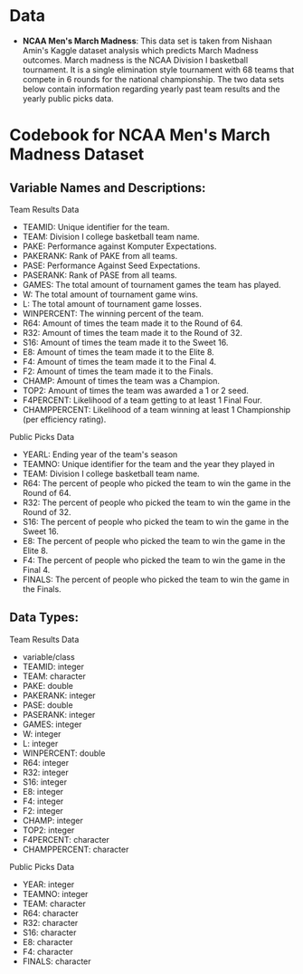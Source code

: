 # Data
-   **NCAA Men's March Madness**: This data set is taken from Nishaan Amin's Kaggle dataset analysis which
predicts March Madness outcomes. March madness is the NCAA Division I basketball tournament. It is a single
elimination style tournament with 68 teams that compete in 6 rounds for the national championship. The two
data sets below contain information regarding yearly past team results and the yearly public picks data.

# Codebook for NCAA Men's March Madness Dataset

## Variable Names and Descriptions:

Team Results Data

- TEAMID: Unique identifier for the team.
- TEAM: Division I college basketball team name.
- PAKE: Performance against Komputer Expectations.
- PAKERANK: Rank of PAKE from all teams.
- PASE: Performance Against Seed Expectations.
- PASERANK: Rank of PASE from all teams.
- GAMES: The total amount of tournament games the team has played.
- W: The total amount of tournament game wins.
- L: The total amount of tournament game losses.
- WINPERCENT: The winning percent of the team.
- R64: Amount of times the team made it to the Round of 64.
- R32: Amount of times the team made it to the Round of 32.
- S16: Amount of times the team made it to the Sweet 16.
- E8: Amount of times the team made it to the Elite 8.
- F4: Amount of times the team made it to the Final 4.
- F2: Amount of times the team made it to the Finals.
- CHAMP: Amount of times the team was a Champion.
- TOP2: Amount of times the team was awarded a 1 or 2 seed.
- F4PERCENT: Likelihood of a team getting to at least 1 Final Four.
- CHAMPPERCENT: Likelihood of a team winning at least 1 Championship (per efficiency rating).
    
    
Public Picks Data

- YEARL: Ending year of the team's season
- TEAMNO:	Unique identifier for the team and the year they played in
- TEAM: Division I college basketball team name.
- R64:	The percent of people who picked the team to win the game in the Round of 64.
- R32:	The percent of people who picked the team to win the game in the Round of 32.
- S16: The percent of people who picked the team to win the game in the Sweet 16.
- E8:	The percent of people who picked the team to win the game in the Elite 8.
- F4:	The percent of people who picked the team to win the game in the Final 4.
- FINALS:	The percent of people who picked the team to win the game in the Finals.




## Data Types:

Team Results Data

- variable/class	
- TEAMID:	integer	
- TEAM:	character	
- PAKE:	double
- PAKERANK:	integer	
- PASE:	double	
- PASERANK:	integer	
- GAMES:	integer	
- W:	integer	
- L:	integer	
- WINPERCENT:	double	
- R64:	integer	
- R32:	integer
- S16:	integer	
- E8:	integer
- F4:	integer	
- F2:	integer	
- CHAMP:	integer	
- TOP2:	integer	
- F4PERCENT:	character	
- CHAMPPERCENT:	character	


Public Picks Data

- YEAR:	integer
- TEAMNO:	integer
- TEAM:	character
- R64:	character
- R32:	character
- S16:	character
- E8:	character
- F4:	character
- FINALS:	character